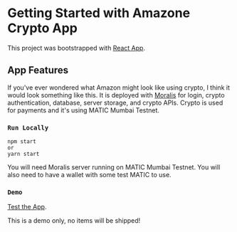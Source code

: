 # Getting Started with Amazone Crypto App

This project was bootstrapped with [React App](https://github.com/facebook/create-react-app).


## App Features

If you've ever wondered what Amazon might look like using crypto, I think it would look something like this. It is deployed with [Moralis](https://moralis.io/) for login, crypto authentication, database, server storage, and crypto APIs. Crypto is used for payments and it's using MATIC Mumbai Testnet.

### `Run Locally`

    npm start
    or
    yarn start

You will need Moralis server running on MATIC Mumbai Testnet. You will also need to have a wallet with some test MATIC to use.

### `Demo`

[Test the App](https://with-a-twist-330bf.web.app/).

This is a demo only, no items will be shipped!